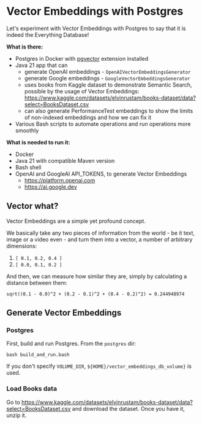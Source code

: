# Vector Embeddings with Postgres

Let's experiment with Vector Embeddings with Postgres to say that it is indeed the Everything Database!

**What is there:**
* Postgres in Docker with [pgvector](https://github.com/pgvector/pgvector) extension installed
* Java 21 app that can
  * generate OpenAI embeddings - `OpenAIVectorEmbeddingsGenerator`
  * generate Google embeddings - `GoogleVectorEmbeddingsGenerator`
  * uses books from Kaggle dataset to demonstrate Semantic Search, possible by the usage of Vector Embeddings: https://www.kaggle.com/datasets/elvinrustam/books-dataset/data?select=BooksDataset.csv
  * can also generate PerformanceTest embeddings to show the limits of non-indexed embeddings and how we can fix it
* Various Bash scripts to automate operations and run operations more smoothly

**What is needed to run it:**
* Docker
* Java 21 with compatible Maven version
* Bash shell
* OpenAI and GoogleAI API_TOKENS, to generate Vector Embeddings
  * https://platform.openai.com
  * https://ai.google.dev

## Vector what?

Vector Embeddings are a simple yet profound concept.

We basically take any two pieces of information from the world - be it text, image or a video even - and turn them into a vector, a number of arbitrary dimensions:
1. `[ 0.1, 0.2, 0.4 ]`
2. `[ 0.0, 0.1, 0.2 ]`

And then, we can measure how similar they are, simply by calculating a distance between them:
```
sqrt((0.1 - 0.0)^2 + (0.2 - 0.1)^2 + (0.4 - 0.2)^2) = 0.244948974
```

## Generate Vector Embeddings

### Postgres

First, build and run Postgres. From the `postgres` dir:
```
bash build_and_run.bash
```
If you don't specify `VOLUME_DIR`, `${HOME}/vector_embeddings_db_volume}` is used.

### Load Books data

Go to https://www.kaggle.com/datasets/elvinrustam/books-dataset/data?select=BooksDataset.csv and download the dataset.
Once you have it, unzip it.


